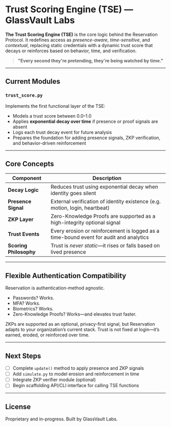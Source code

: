 # Trust Scoring Engine (TSE) — GlassVault Labs

**The Trust Scoring Engine (TSE)** is the core logic behind the Reservation Protocol. It redefines access as *presence-aware*, *time-sensitive*, and *contextual*, replacing static credentials with a dynamic trust score that decays or reinforces based on behavior, time, and verification.

> **"Every second they're pretending, they're being watched by time."**  

---

## Current Modules

### `trust_score.py`

Implements the first functional layer of the TSE:

- Models a trust score between 0.0–1.0
- Applies **exponential decay over time** if presence or proof signals are absent
- Logs each trust decay event for future analysis
- Prepares the foundation for adding presence signals, ZKP verification, and behavior-driven reinforcement

---

## Core Concepts

| Component         | Description |
|------------------|-------------|
| **Decay Logic**   | Reduces trust using exponential decay when identity goes silent |
| **Presence Signal** | External verification of identity existence (e.g. motion, login, heartbeat) |
| **ZKP Layer**     | Zero-Knowledge Proofs are supported as a high-integrity optional signal |
| **Trust Events**  | Every erosion or reinforcement is logged as a time-bound event for audit and analytics |
| **Scoring Philosophy** | Trust is *never static*—it rises or falls based on lived presence |

---

## Flexible Authentication Compatibility

Reservation is authentication-method agnostic.

- Passwords? Works.
- MFA? Works.
- Biometrics? Works.
- Zero-Knowledge Proofs? Works—and elevates trust faster.

ZKPs are supported as an optional, privacy-first signal, but Reservation adapts to your organization’s current stack. Trust is not fixed at login—it’s earned, eroded, or reinforced over time.

---

## Next Steps

- [ ] Complete `update()` method to apply presence and ZKP signals
- [ ] Add `simulate.py` to model erosion and reinforcement in time
- [ ] Integrate ZKP verifier module (optional)
- [ ] Begin scaffolding API/CLI interface for calling TSE functions

---


## License

Proprietary and in-progress. Built by GlassVault Labs.
